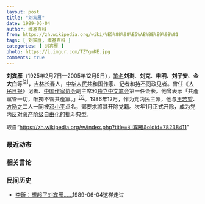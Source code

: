 ```yaml
---
layout: post
title: "刘宾雁"
date: 1989-06-04
author: 维基百科
from: https://zh.wikipedia.org/wiki/%E5%88%98%E5%AE%BE%E9%9B%81
tags: [ 刘宾雁, 维基百科 ]
categories: [ 刘宾雁 ]
photo: https://i.imgur.com/TZYgmKE.jpg
comments: true
---
```

<div class="mw-parser-output"><div id="noteTA-8b2ffd76" class="noteTA"><div class="noteTA-group"><div data-noteta-group-source="module" data-noteta-group="地名"></div><div data-noteta-group-source="module" data-noteta-group="USState"></div></div></div>

<p><b>刘宾雁</b>（1925年2月7日—2005年12月5日），<a href="/wiki/%E7%AC%94%E5%90%8D" class="mw-redirect" title="笔名">笔名</a><b>刘浏</b>、<b>刘克</b>、<b>申明</b>、<b>刘子安</b>、<b>金大白</b>等<sup id="cite_ref-2" class="reference"><a href="#cite_note-2">[2]</a></sup>，<a href="/wiki/%E5%90%89%E6%9E%97%E7%9C%81" title="吉林省">吉林</a><a href="/wiki/%E9%95%BF%E6%98%A5%E5%B8%82" title="长春市">长春</a>人，<a href="/wiki/%E4%B8%AD%E5%8D%8E%E4%BA%BA%E6%B0%91%E5%85%B1%E5%92%8C%E5%9B%BD" title="中华人民共和国">中华人民共和国</a><a href="/wiki/%E4%BD%9C%E5%AE%B6" title="作家">作家</a>、<a href="/wiki/%E8%AE%B0%E8%80%85" class="mw-redirect" title="记者">记者</a>和<a href="/wiki/%E6%8C%81%E4%B8%8D%E5%90%8C%E6%94%BF%E8%A7%81%E8%80%85" title="持不同政见者">持不同政见者</a>。曾任《<a href="/wiki/%E4%BA%BA%E6%B0%91%E6%97%A5%E6%8A%A5" title="人民日报">人民日报</a>》记者、<a href="/wiki/%E4%B8%AD%E5%9B%BD%E4%BD%9C%E5%AE%B6%E5%8D%8F%E4%BC%9A" title="中国作家协会">中国作家协会</a>副主席和<a href="/wiki/%E7%8B%AC%E7%AB%8B%E4%B8%AD%E6%96%87%E7%AC%94%E4%BC%9A" title="独立中文笔会">独立中文笔会</a>第一任会长。他曾表示「共產黨管一切，唯獨不管共產黨。」<sup id="cite_ref-NY05_3-0" class="reference"><a href="#cite_note-NY05-3">[3]</a></sup>。1986年12月，作为党内民主派，他与<a href="/wiki/%E7%8E%8B%E8%8B%A5%E6%9C%9B" title="王若望">王若望</a>、<a href="/wiki/%E6%96%B9%E5%8A%B1%E4%B9%8B" title="方励之">方励之</a>二人一同被<a href="/wiki/%E9%82%93%E5%B0%8F%E5%B9%B3" title="邓小平">邓小平</a>点名，鄧要求將其开除党籍。次年1月正式开除，成为党内<a href="/wiki/%E5%8F%8D%E5%AF%B9%E8%B5%84%E4%BA%A7%E9%98%B6%E7%BA%A7%E8%87%AA%E7%94%B1%E5%8C%96" title="反对资产阶级自由化">反对资产阶级自由化</a>的批斗典型。
</p>
</div><!--esi <esi:include src="/esitest-fa8a495983347898/content" /> --><noscript><img src="//zh.wikipedia.org/wiki/Special:CentralAutoLogin/start?type=1x1" alt="" title="" width="1" height="1" style="border: none; position: absolute;"></noscript>
<div class="printfooter" data-nosnippet="">取自“<a dir="ltr" href="https://zh.wikipedia.org/w/index.php?title=刘宾雁&amp;oldid=78238411">https://zh.wikipedia.org/w/index.php?title=刘宾雁&amp;oldid=78238411</a>”</div><div id="recent-news"><h3>最近动态</h3><ul></ul></div><div id="open-opinion"><h3>相关言论</h3><ul></ul></div><div id="mjls-record"><h3>民间历史</h3><ul><li><a href="https://nodebe4.github.io/mjlsh/1989-06-04/%E6%9D%8E%E6%98%95-%E6%83%B3%E8%B5%B7%E4%BA%86%E5%88%98%E5%AE%BE%E9%9B%81/" title="李昕">李昕：想起了刘宾雁……</a><time>1989-06-04</time><a class="tag">这样走过</a></li>
</ul></div>